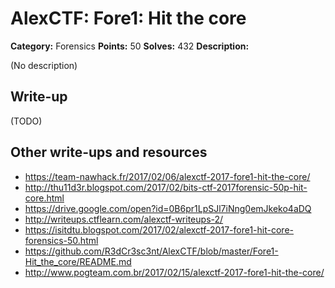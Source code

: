 # AlexCTF: Fore1: Hit the core

**Category:** Forensics
**Points:** 50
**Solves:** 432
**Description:**

(No description)

## Write-up

(TODO)

## Other write-ups and resources

 * https://team-nawhack.fr/2017/02/06/alexctf-2017-fore1-hit-the-core/
 * http://thu11d3r.blogspot.com/2017/02/bits-ctf-2017forensic-50p-hit-core.html
 * https://drive.google.com/open?id=0B6pr1LpSJl7iNng0emJkeko4aDQ
 * http://writeups.ctflearn.com/alexctf-writeups-2/
 * https://isitdtu.blogspot.com/2017/02/alexctf-2017-fore1-hit-core-forensics-50.html
 * https://github.com/R3dCr3sc3nt/AlexCTF/blob/master/Fore1-Hit_the_core/README.md
 * http://www.pogteam.com.br/2017/02/15/alexctf-2017-fore1-hit-the-core/
